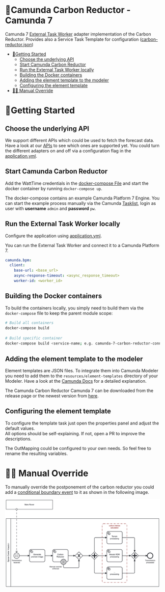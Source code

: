 # 🌱Camunda Carbon Reductor - Camunda 7

Camunda 7 [External Task Worker](https://docs.camunda.org/manual/7.18/user-guide/process-engine/external-tasks/) adapter implementation of the Carbon Reductor.
Provides also a Service Task Template for configuration ([carbon-reductor.json](../exampleprocess/c7/.camunda/element-templates/carbon-reductor-c7-template.json))


* [🚀Getting Started](#getting-started)
  * [Choose the underlying API](#choose-the-underlying-api)
  * [Start Camunda Carbon Reductor](#start-camunda-carbon-reductor)
  * [Run the External Task Worker locally](#run-the-external-task-worker-locally)
  * [Building the Docker containers](#building-the-docker-containers)
  * [Adding the element template to the modeler](#adding-the-element-template-to-the-modeler)
  * [Configuring the element template](#configuring-the-element-template)
* [🖐🏼 Manual Override](#-manual-override)

# 🚀Getting Started

## Choose the underlying API

We support different APIs which could be used to fetch the forecast data.
Have a look at our [APIs](../api/README.md) to see which ones are supported yet.
You could turn the different adapters on and off via a configuration flag in the
[application.yml](./src/main/resources/application.yml).

## Start Camunda Carbon Reductor
Add the WattTime credentials in the
[docker-compose File](./docker-compose.yaml) and start the
docker container by running `docker-compose up`.

The docker-compose contains an example Camunda Platform 7 Engine.
You can start the example process manually via the Camunda [Tasklist](http://localhost:7777/camunda/app/tasklist/), login as user with **username** `admin` and **password** `pw`.

## Run the External Task Worker locally

Configure the application using [application.yml](./src/main/resources/application.yml).

You can run the External Task Worker and connect it to a Camunda Platform 7.

```yml
camunda.bpm:
  client:
    base-url: <base_url>
    async-response-timeout: <async_response_timeout>
    worker-id: <worker_id>

```

## Building the Docker containers

To build the containers locally, you simply need to build them via the
`docker-compose` file to keep the parent module scope:

```bash
# Build all containers
docker-compose build

# Build specific container 
docker-compose build <service-name; e.g. camunda-7-carbon-reductor-connector>
```

## Adding the element template to the modeler

Element templates are JSON files. To integrate them into Camunda 
Modeler you need to add them to the `resources/element-templates` 
directory of your Modeler. Have a look at the [Camunda Docs](https://docs.camunda.io/docs/components/modeler/desktop-modeler/element-templates/configuring-templates/#example-setup) for 
a detailed explanation.

The Camunda Carbon Reductor Camunda 7 can be downloaded from the 
release page or the newest version from [here](../exampleprocess/c7/.camunda/element-templates/carbon-reductor-c7-template.json).

## Configuring the element template

To configure the template task just open the properties panel and adjust the default values.  
All options should be self-explaining. If not, open a PR to improve the descriptions.

The OutMapping could be configured to your own needs. So feel free to rename the resulting variables.

# 🖐🏼 Manual Override

To manually override the postponement of the carbon reductor you could add a [conditional boundary event](https://docs.camunda.org/manual/latest/reference/bpmn20/events/conditional-events/) to 
it as shown in the following image. 

![Manual Override via Conditional Boundary Event](../docs/manual-override/manual-override-c7.png)
